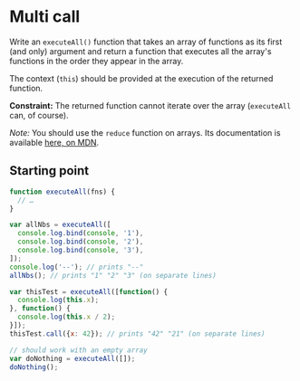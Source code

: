 # Multi call

Write an `executeAll()` function that takes an array of functions as its first (and only) argument and return a function that executes all the array's functions in the order they appear in the array.

The context (`this`) should be provided at the execution of the returned function.

**Constraint:** The returned function cannot iterate over the array (`executeAll` can, of course).

*Note:* You should use the `reduce` function on arrays. Its documentation is available [here, on MDN](https://developer.mozilla.org/fr/docs/Web/JavaScript/Reference/Objets_globaux/Array/reduce).

## Starting point

```js
function executeAll(fns) {
  // …
}

var allNbs = executeAll([
  console.log.bind(console, '1'),
  console.log.bind(console, '2'),
  console.log.bind(console, '3'),
]);
console.log('--'); // prints "--"
allNbs(); // prints "1" "2" "3" (on separate lines)

var thisTest = executeAll([function() {
  console.log(this.x);
}, function() {
  console.log(this.x / 2);
}]);
thisTest.call({x: 42}); // prints "42" "21" (on separate lines)

// should work with an empty array
var doNothing = executeAll([]);
doNothing();
```
